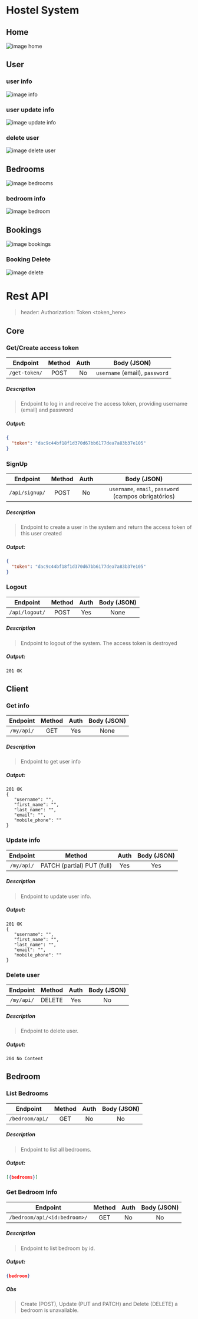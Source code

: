 # Hostel System

## Home
![image home](doc/home-new.jpg)

## User
### user info
![image info](doc/user-info-new.png)

### user update info
![image update info](doc/update-user-info-new.png)

### delete user
![image delete user](doc/delete-user-new.png)

## Bedrooms
![image bedrooms](doc/bedrooms-new.png)

### bedroom info
![image bedroom](doc/bedroom-new.jpg)

## Bookings
![image bookings](doc/bookings-new.png)

### Booking Delete
![image delete](doc/booking-delete-new.png)

# Rest API

> header: Authorization: Token <token_here>

## Core

### Get/Create access token
| Endpoint | Method | Auth | Body (JSON) |
|:---:|:---:|:---:|:---:|
| `/get-token/` | POST | No | `username` (email), `password` |

##### Description
>Endpoint to log in and receive the access token, providing username (email) and password

##### Output:
```json
{
  "token": "dac9c44bf18f1d370d67bb6177dea7a83b37e105"
}
```

### SignUp
| Endpoint | Method | Auth | Body (JSON) |
|:---:|:---:|:---:|:---:|
| `/api/signup/` | POST | No | `username`, `email`, `password` (campos obrigatórios) |

##### Description
>Endpoint to create a user in the system and return the access token of this user created

##### Output:
```json
{
  "token": "dac9c44bf18f1d370d67bb6177dea7a83b37e105"
}
```

### Logout
| Endpoint | Method | Auth | Body (JSON) |
|:---:|:---:|:---:|:---:|
| `/api/logout/` | POST | Yes | None |

##### Description
>Endpoint to logout of the system. The access token is destroyed

##### Output:
```http request
201 OK
```

## Client

### Get info
| Endpoint | Method | Auth | Body (JSON) |
|:---:|:---:|:---:|:---:|
| `/my/api/` | GET | Yes | None |

##### Description
>Endpoint to get user info

##### Output:
```http request
201 OK
{
   "username": "",
   "first_name": "",
   "last_name": "",
   "email": "",
   "mobile_phone": ""
}
```

### Update info
| Endpoint | Method | Auth | Body (JSON) |
|:---:|:---:|:---:|:---:|
| `/my/api/` | PATCH (partial) PUT (full) | Yes | Yes |

##### Description
>Endpoint to update user info.

##### Output:
```http request
201 OK
{
   "username": "",
   "first_name": "",
   "last_name": "",
   "email": "",
   "mobile_phone": ""
}
```

### Delete user
| Endpoint | Method | Auth | Body (JSON) |
|:---:|:---:|:---:|:---:|
| `/my/api/` | DELETE | Yes | No |

##### Description
>Endpoint to delete user.

##### Output:
```http request
204 No Content
```

## Bedroom

### List Bedrooms
| Endpoint | Method | Auth | Body (JSON) |
|:---:|:---:|:---:|:---:|
| `/bedroom/api/` | GET | No | No |

##### Description
>Endpoint to list all bedrooms.

##### Output:
```json
[{bedrooms}]
```

### Get Bedroom Info
| Endpoint | Method | Auth | Body (JSON) |
|:---:|:---:|:---:|:---:|
| `/bedroom/api/<id:bedroom>/` | GET | No | No |

##### Description
>Endpoint to list bedroom by id.

##### Output:
```json
{bedroom}
```

##### Obs
> Create (POST), Update (PUT and PATCH) and Delete (DELETE) a bedroom is unavailable.
